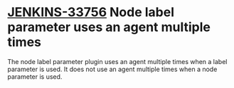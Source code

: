 # [JENKINS-33756](https://issues.jenkins.io/browse/JENKINS-33756) Node label parameter uses an agent multiple times

The node label parameter plugin uses an agent multiple times when a label parameter is used.  It does not use an agent multiple times when a node parameter is used.
